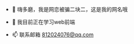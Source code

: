 - 👋 嗨多磨，我是网恋被骗二块二，这是我的网名哦

- 🌱 我目前正在学习web前端

- 📫 联系邮箱 812024076@qq.com

<!---
lol2673972390/lol2673972390 is a ✨ special ✨ repository because its `README.md` (this file) appears on your GitHub profile.
You can click the Preview link to take a look at your changes.
--->
